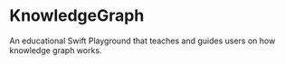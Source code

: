 # KnowledgeGraph
An educational Swift Playground that teaches and guides users on how knowledge graph works.
